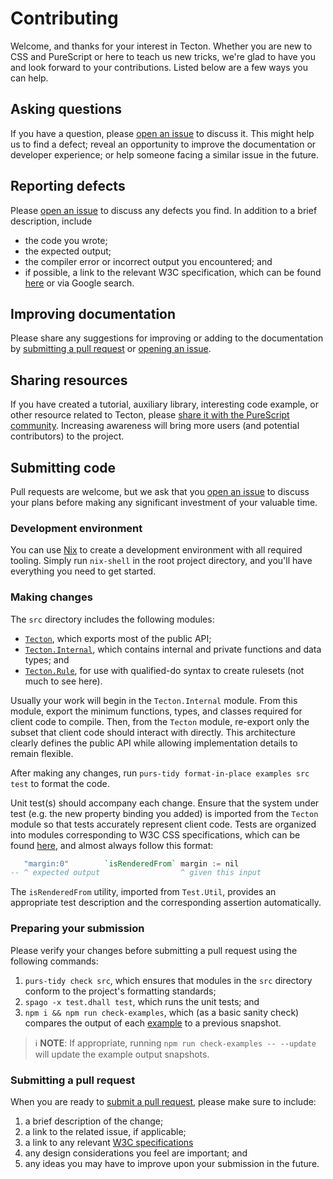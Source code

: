 Contributing
============

Welcome, and thanks for your interest in Tecton. Whether you are new to CSS and PureScript or here to teach us new tricks, we're glad to have you and look forward to your contributions. Listed below are a few ways you can help.

Asking questions
----------------
If you have a question, please [open an issue](https://github.com/nsaunders/purescript-tecton/issues/new?labels=question) to discuss it. This might help us to find a defect; reveal an opportunity to improve the documentation or developer experience; or help someone facing a similar issue in the future.

Reporting defects
-----------------
Please [open an issue](https://github.com/nsaunders/purescript-tecton/issues/new?labels=defect&template=defect.md) to discuss any defects you find. In addition to a brief description, include
* the code you wrote;
* the expected output;
* the compiler error or incorrect output you encountered; and
* if possible, a link to the relevant W3C specification, which can be found [here](https://www.w3.org/TR/css-2021/) or via Google search.

Improving documentation
-----------------------
Please share any suggestions for improving or adding to the documentation by [submitting a pull request](https://github.com/nsaunders/purescript-tecton/compare) or [opening an issue](https://github.com/nsaunders/purescript-tecton/issues/new?labels=documentation).

Sharing resources
-----------------
If you have created a tutorial, auxiliary library, interesting code example, or other resource related to Tecton, please [share it with the PureScript community](https://discourse.purescript.org). Increasing awareness will bring more users (and potential contributors) to the project.

Submitting code
---------------
Pull requests are welcome, but we ask that you [open an issue](https://github.com/nsaunders/purescript-tecton/issues/new) to discuss your plans before making any significant investment of your valuable time.

### Development environment

You can use [Nix](https://github.com/NixOS/nix) to create a development environment with all required tooling. Simply run `nix-shell` in the root project directory, and you'll have everything you need to get started.

### Making changes

The `src` directory includes the following modules:
* [`Tecton`](./src/Tecton.purs), which exports most of the public API;
* [`Tecton.Internal`](./src/Tecton/Internal.purs), which contains internal and private functions and data types; and
* [`Tecton.Rule`](./src/Tecton/Rule.purs), for use with qualified-do syntax to create rulesets (not much to see here).

Usually your work will begin in the `Tecton.Internal` module. From this module, export the minimum functions, types, and classes required for client code to compile. Then, from the `Tecton` module, re-export only the subset that client code should interact with directly. This architecture clearly defines the public API while allowing implementation details to remain flexible.

After making any changes, run `purs-tidy format-in-place examples src test` to format the code.

Unit test(s) should accompany each change. Ensure that the system under test (e.g. the new property binding you added) is imported from the `Tecton` module so that tests accurately represent client code. Tests are organized into modules corresponding to W3C CSS specifications, which can be found [here](https://www.w3.org/TR/css-2021/), and almost always follow this format:

```purescript
   "margin:0"        `isRenderedFrom` margin := nil
-- ^ expected output                  ^ given this input
```

The `isRenderedFrom` utility, imported from `Test.Util`, provides an appropriate test description and the corresponding assertion automatically.

### Preparing your submission

Please verify your changes before submitting a pull request using the following commands:
1. `purs-tidy check src`, which ensures that modules in the `src` directory conform to the project's formatting standards;
1. `spago -x test.dhall test`, which runs the unit tests; and
1. `npm i && npm run check-examples`, which (as a basic sanity check) compares the output of each [example](./examples) to a previous snapshot.

> ℹ️ **NOTE**: If appropriate, running `npm run check-examples -- --update` will update the example output snapshots.

### Submitting a pull request

When you are ready to [submit a pull request](https://github.com/nsaunders/purescript-tecton/compare), please make sure to include:
1. a brief description of the change;
1. a link to the related issue, if applicable;
1. a link to any relevant [W3C specifications](https://www.w3.org/TR/css-2021/)
1. any design considerations you feel are important; and
1. any ideas you may have to improve upon your submission in the future.
